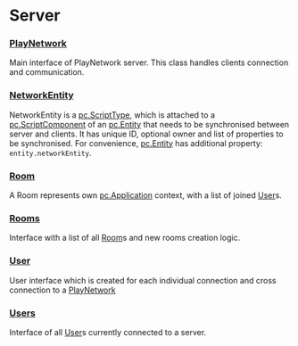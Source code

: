 # Server


### <a href='./PlayNetwork.md'>PlayNetwork</a>  
Main interface of PlayNetwork server. This class handles clients connection and communication.

### <a href='./NetworkEntity.md'>NetworkEntity</a>  
NetworkEntity is a [pc.ScriptType], which is attached to a [pc.ScriptComponent] of an [pc.Entity] that needs to be synchronised between server and clients. It has unique ID, optional owner and list of properties to be synchronised. For convenience, [pc.Entity] has additional property: `entity.networkEntity`.

### <a href='./Room.md'>Room</a>  
A Room represents own [pc.Application] context, with a list of joined [User]s.

### <a href='./Rooms.md'>Rooms</a>  
Interface with a list of all [Room]s and new rooms creation logic.

### <a href='./User.md'>User</a>  
User interface which is created for each individual connection and cross connection to a [PlayNetwork]

### <a href='./Users.md'>Users</a>  
Interface of all [User]s currently connected to a server.


[pc.ScriptType]: https://developer.playcanvas.com/en/api/pc.ScriptType.html  
[pc.ScriptComponent]: https://developer.playcanvas.com/en/api/pc.ScriptComponent.html  
[pc.Entity]: https://developer.playcanvas.com/en/api/pc.Entity.html  
[pc.Application]: https://developer.playcanvas.com/en/api/pc.Application.html  
[User]: ./User.md  
[Room]: ./Room.md  
[PlayNetwork]: ./PlayNetwork.md  
